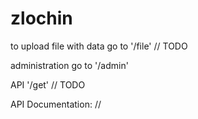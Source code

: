 zlochin
=======
to upload file with data go to '/file'   // TODO

administration go to '/admin'

API '/get'   // TODO

API Documentation:
//
